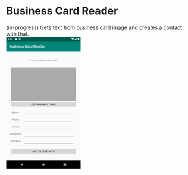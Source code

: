 # Business Card Reader
(in-progress)
Gets text from business card image and creates a contact with that.
<br/><img src="images/Business%20Card%20Reader%20Screenshot.png" width="200">
